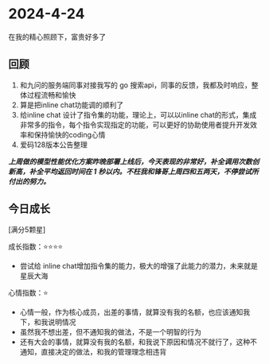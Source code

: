 # 2024-4-24

在我的精心照顾下，富贵好多了

## 回顾

1. 和九问的服务端同事对接我写的 go 搜索api，同事的反馈，我都及时响应，整体过程流畅和愉快
2. 算是把inline chat功能调的顺利了
3. 给inline chat 设计了指令集的功能，理论上，可以以inline chat的形式，集成非常多的指令，每个指令实现指定的功能，可以更好的协助使用者提升开发效率和保持愉快的coding心情
4. 爱码128版本公告整理

***上周做的模型性能优化方案昨晚部署上线后，今天表现的非常好，补全调用次数创新高，补全平均返回时间在 1 秒以内。不枉我和锋哥上周四和五两天，不停尝试所付出的努力。***

## 今日成长

[满分5颗星]

成长指数：:star::star::star::star:

- 尝试给 inline chat增加指令集的能力，极大的增强了此能力的潜力，未来就是星辰大海

心情指数：:star:

- 心情一般，作为核心成员，出差的事情，就算没有我的名额，也应该通知我下，和我说明情况
- 虽然我不想出差，但不通知我的做法，不是一个明智的行为
- 还有大会的事情，就算没有我的名额，和我说下原因和情况不就行了，这种不通知，直接决定的做法，和我的管理理念相违背